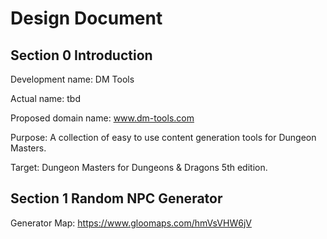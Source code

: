 # Design Document
## Section 0 Introduction

Development name: DM Tools

Actual name: tbd

Proposed domain name: www.dm-tools.com

Purpose: A collection of easy to use content generation tools for Dungeon Masters.

Target: Dungeon Masters for Dungeons & Dragons 5th edition.

## Section 1 Random NPC Generator

Generator Map: https://www.gloomaps.com/hmVsVHW6jV
